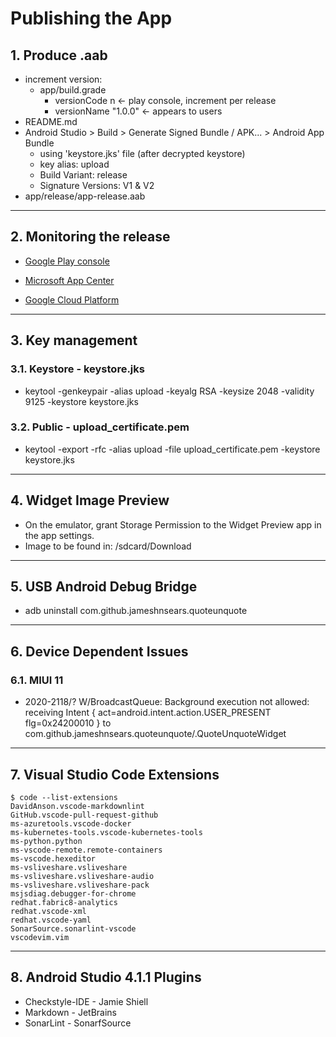 # Publishing the App

## 1. Produce .aab

* increment version:
  * app/build.grade
    * versionCode n         <- play console, increment per release
    * versionName "1.0.0"   <- appears to users
* README.md
* Android Studio > Build > Generate Signed Bundle / APK... > Android App Bundle
  * using 'keystore.jks' file (after decrypted keystore)
  * key alias: upload
  * Build Variant: release
  * Signature Versions: V1 & V2
* app/release/app-release.aab

---

## 2. Monitoring the release

* [Google Play console](https://play.google.com/apps/publish)

* [Microsoft App Center](https://appcenter.ms/users/jameshnsears/apps/QuoteUnquote)

* [Google Cloud Platform](https://console.cloud.google.com/home/dashboard)

---

## 3. Key management

### 3.1. Keystore - keystore.jks

* keytool -genkeypair -alias upload -keyalg RSA -keysize 2048 -validity 9125 -keystore keystore.jks

### 3.2. Public - upload_certificate.pem

* keytool -export -rfc -alias upload -file upload_certificate.pem -keystore keystore.jks

---

## 4. Widget Image Preview

* On the emulator, grant Storage Permission to the Widget Preview app in the app settings.
* Image to be found in: /sdcard/Download

---

## 5. USB Android Debug Bridge

* adb uninstall com.github.jameshnsears.quoteunquote

---

## 6. Device Dependent Issues

### 6.1. MIUI 11

* 2020-2118/? W/BroadcastQueue: Background execution not allowed: receiving Intent { act=android.intent.action.USER_PRESENT flg=0x24200010 } to com.github.jameshnsears.quoteunquote/.QuoteUnquoteWidget

---

## 7. Visual Studio Code Extensions

``` text
$ code --list-extensions
DavidAnson.vscode-markdownlint
GitHub.vscode-pull-request-github
ms-azuretools.vscode-docker
ms-kubernetes-tools.vscode-kubernetes-tools
ms-python.python
ms-vscode-remote.remote-containers
ms-vscode.hexeditor
ms-vsliveshare.vsliveshare
ms-vsliveshare.vsliveshare-audio
ms-vsliveshare.vsliveshare-pack
msjsdiag.debugger-for-chrome
redhat.fabric8-analytics
redhat.vscode-xml
redhat.vscode-yaml
SonarSource.sonarlint-vscode
vscodevim.vim
```

---

## 8. Android Studio 4.1.1 Plugins

* Checkstyle-IDE - Jamie Shiell
* Markdown - JetBrains
* SonarLint - SonarfSource
